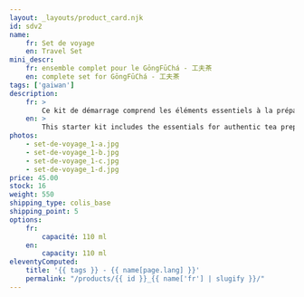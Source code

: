 ```yaml
---
layout: _layouts/product_card.njk
id: sdv2
name:
    fr: Set de voyage
    en: Travel Set
mini_descr:
    fr: ensemble complet pour le GōngFūChá - 工夫茶
    en: complete set for GōngFūChá - 工夫茶
tags: ['gaiwan']
description: 
    fr: >
        Ce kit de démarrage comprend les éléments essentiels à la préparation du thé authentique : un 蓋碗 - GàiWǎn, un 茶海 - CháHǎi et trois bols à thé (茶杯 - CháBēi). C'est aussi le compagnon de voyage idéal grâce à sa housse de protection.
    en: >
        This starter kit includes the essentials for authentic tea preparation: a 蓋碗 - GàiWǎn, a 茶海 - CháHǎi, and three tea cups (茶杯 - CháBēi). It is also the perfect travel companion with its protective case.
photos:
    - set-de-voyage_1-a.jpg
    - set-de-voyage_1-b.jpg
    - set-de-voyage_1-c.jpg
    - set-de-voyage_1-d.jpg
price: 45.00
stock: 16
weight: 550
shipping_type: colis_base
shipping_point: 5
options:
    fr:
        capacité: 110 ml
    en:
        capacity: 110 ml
eleventyComputed:
    title: '{{ tags }} - {{ name[page.lang] }}'
    permalink: "/products/{{ id }}_{{ name['fr'] | slugify }}/"
---
```

